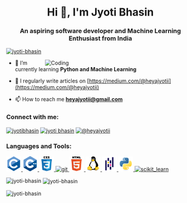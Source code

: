 <h1 align="center">Hi 👋, I'm Jyoti Bhasin</h1>
<h3 align="center">An aspiring software developer and Machine Learning Enthusiast from India</h3>

<p align="left"> <a href="https://github.com/ryo-ma/github-profile-trophy"><img src="https://github-profile-trophy.vercel.app/?username=jyoti-bhasin" alt="jyoti-bhasin" /></a> </p>

<img align="right" alt="Coding" width="400" src="https://tenor.com/search/coding-gifs">

- 🌱 I’m currently learning **Python and Machine Learning**

- 📝 I regularly write articles on [https://medium.com/@heyajyotii](https://medium.com/@heyajyotii)

- 📫 How to reach me **heyajyotii@gmail.com**

<h3 align="left">Connect with me:</h3>
<p align="left">
<a href="https://dev.to/jyotibhasin" target="blank"><img align="center" src="https://raw.githubusercontent.com/rahuldkjain/github-profile-readme-generator/master/src/images/icons/Social/devto.svg" alt="jyotibhasin" height="30" width="40" /></a>
<a href="https://linkedin.com/in/jyoti bhasin" target="blank"><img align="center" src="https://raw.githubusercontent.com/rahuldkjain/github-profile-readme-generator/master/src/images/icons/Social/linked-in-alt.svg" alt="jyoti bhasin" height="30" width="40" /></a>
<a href="https://medium.com/@heyajyotii" target="blank"><img align="center" src="https://raw.githubusercontent.com/rahuldkjain/github-profile-readme-generator/master/src/images/icons/Social/medium.svg" alt="@heyajyotii" height="30" width="40" /></a>
</p>

<h3 align="left">Languages and Tools:</h3>
<p align="left"> <a href="https://www.cprogramming.com/" target="_blank" rel="noreferrer"> <img src="https://raw.githubusercontent.com/devicons/devicon/master/icons/c/c-original.svg" alt="c" width="40" height="40"/> </a> <a href="https://www.w3schools.com/cpp/" target="_blank" rel="noreferrer"> <img src="https://raw.githubusercontent.com/devicons/devicon/master/icons/cplusplus/cplusplus-original.svg" alt="cplusplus" width="40" height="40"/> </a> <a href="https://www.w3schools.com/css/" target="_blank" rel="noreferrer"> <img src="https://raw.githubusercontent.com/devicons/devicon/master/icons/css3/css3-original-wordmark.svg" alt="css3" width="40" height="40"/> </a> <a href="https://git-scm.com/" target="_blank" rel="noreferrer"> <img src="https://www.vectorlogo.zone/logos/git-scm/git-scm-icon.svg" alt="git" width="40" height="40"/> </a> <a href="https://www.w3.org/html/" target="_blank" rel="noreferrer"> <img src="https://raw.githubusercontent.com/devicons/devicon/master/icons/html5/html5-original-wordmark.svg" alt="html5" width="40" height="40"/> </a> <a href="https://www.linux.org/" target="_blank" rel="noreferrer"> <img src="https://raw.githubusercontent.com/devicons/devicon/master/icons/linux/linux-original.svg" alt="linux" width="40" height="40"/> </a> <a href="https://pandas.pydata.org/" target="_blank" rel="noreferrer"> <img src="https://raw.githubusercontent.com/devicons/devicon/2ae2a900d2f041da66e950e4d48052658d850630/icons/pandas/pandas-original.svg" alt="pandas" width="40" height="40"/> </a> <a href="https://www.python.org" target="_blank" rel="noreferrer"> <img src="https://raw.githubusercontent.com/devicons/devicon/master/icons/python/python-original.svg" alt="python" width="40" height="40"/> </a> <a href="https://scikit-learn.org/" target="_blank" rel="noreferrer"> <img src="https://upload.wikimedia.org/wikipedia/commons/0/05/Scikit_learn_logo_small.svg" alt="scikit_learn" width="40" height="40"/> </a> </p>

<p><img align="left" src="https://github-readme-stats.vercel.app/api/top-langs?username=jyoti-bhasin&show_icons=true&locale=en&layout=compact" alt="jyoti-bhasin" /></p>

<p>&nbsp;<img align="center" src="https://github-readme-stats.vercel.app/api?username=jyoti-bhasin&show_icons=true&locale=en" alt="jyoti-bhasin" /></p>

<p><img align="center" src="https://github-readme-streak-stats.herokuapp.com/?user=jyoti-bhasin&" alt="jyoti-bhasin" /></p>
